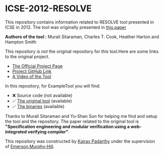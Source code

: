 # ICSE-2012-RESOLVE
This repository contains information related to RESOLVE tool presented in ICSE in 2012. The tool was originally presented in [this paper](http://ieeexplore.ieee.org/xpl/login.jsp?tp=&arnumber=6227243&url=http%3A%2F%2Fieeexplore.ieee.org%2Fxpls%2Fabs_all.jsp%3Farnumber%3D6227243)

<b>Authors of the tool :</b> Murali Sitaraman, Charles T. Cook, Heather Harton and Hampton Smith

This repository _is not_ the original repository for this tool.Here are some links to the original project.
* [The Official Project Page](http://www.cs.clemson.edu/resolve/index.html)
* [Project GitHub Link](https://github.com/ClemsonRSRG/RESOLVE)
* [A Video of the Tool](https://www.youtube.com/watch?v=9vg3WuxeOkA)

In this repository, for ExampleTool you will find:
* :x: Source code (not available)
* :white_check_mark: [The original tool](http://www.cs.clemson.edu/resolve/index.html) (available)
* :white_check_mark: [The binaries](https://github.com/ClemsonRSRG/RESOLVE) (available)

Thanks to Murali Sitaraman and Yu-Shan Sun for helping me find and setup the tool and the repository.
The paper related to the original tool is <b>"Specification engineering and modular verification using a web-integrated verifying compiler"</b>. 

This repository was constructed by [Kairav Padarthy](https://github.com/kairav) under the supervision of [Emerson Murphy-Hill](https://github.com/CaptainEmerson).  
